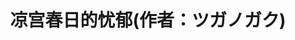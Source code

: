 ---
logo: images/official_comic/凉宫春日的忧郁作者ツガノガク.jpg
title: 凉宫春日的忧郁(作者：ツガノガク)
subTitle: 改编自原作小说的漫画，刊载于《少年ACE》，连载时间2005年11月号-2013年11月号，全20卷，出版社为角川书店

category: 官方漫画

hasResource: true
downloadList:
  - intro: 1卷jpg
    size: 48.3MB
    link: 
  - intro: 1卷pdf
    size: 33.6MB
    link:
  - intro: 1卷日版
    size: 46.8MB
    link: 
  - intro: 1卷epub
    size: 54.5MB
    link: 
  - intro: 1卷Lite版epub
    size: 15.6MB
    link: 
  - intro: 1卷mobi
    size: 54.8MB
    link: 
  - intro: 2卷jpg
    size: 44.9MB
    link: 
  - intro: 2卷pdf
    size: 33.1MB
    link:
  - intro: 2卷日版
    size: 37.6MB
    link: 
  - intro: 2卷epub
    size: 47.4MB
    link:
  - intro: 2卷Lite版epub
    size: 14.6MB
    link: 
  - intro: 2卷mobi
    size: 47.9MB
    link: 
  - intro: 3卷jpg
    size: 50.4MB
    link: 
  - intro: 3卷pdf
    size: 36.8MB
    link:
  - intro: 3卷日版
    size: 43.9MB
    link: 
  - intro: 3卷epub
    size: 52.7MB
    link: 
  - intro: 3卷Lite版epub
    size: 16.3MB
    link: 
  - intro: 3卷mobi
    size: 53.2MB
    link: 
  - intro: 4卷jpg
    size: 50.5MB
    link: 
  - intro: 4卷pdf
    size: 34.2MB
    link:
  - intro: 4卷日版
    size: 40.3MB
    link: 
  - intro: 4卷epub
    size: 56.8MB
    link:
  - intro: 4卷Lite版epub
    size: 15.7MB
    link: 
  - intro: 4卷mobi
    size: 57.5MB
    link: 
  - intro: 5卷jpg
    size: 41MB
    link: 
  - intro: 5卷pdf
    size: 38.6MB
    link:
  - intro: 5卷日版
    size: 38.5MB
    link: 
  - intro: 5卷epub
    size: 52.8MB
    link: 
  - intro: 5卷Lite版epub
    size: 16.8MB
    link: 
  - intro: 5卷mobi
    size: 53.9MB
    link: 
  - intro: 6卷jpg
    size: 41.1MB
    link: 
  - intro: 6卷pdf
    size: 39.7MB
    link:
  - intro: 6卷日版
    size: 46.8MB
    link: 
  - intro: 6卷epub
    size: 52.2MB
    link:
  - intro: 6卷Lite版epub
    size: 16.1MB
    link: 
  - intro: 6卷mobi
    size: 53.2MB
    link: 
  - intro: 7卷jpg
    size: 43.3MB
    link: 
  - intro: 7卷pdf
    size: 36.5MB
    link:
  - intro: 7卷日版
    size: 55.4MB
    link: 
  - intro: 7卷epub
    size: 52.8MB
    link: 
  - intro: 7卷Lite版epub
    size: 14.9MB
    link: 
  - intro: 7卷mobi
    size: 53.4MB
    link: 
  - intro: 8卷jpg
    size: 47.5MB
    link: 
  - intro: 8卷pdf
    size: 26.8MB
    link:
  - intro: 8卷日版
    size: 40.2MB
    link: 
  - intro: 8卷epub
    size: 42.9MB
    link:
  - intro: 8卷Lite版epub
    size: 12.6MB
    link: 
  - intro: 8卷mobi
    size: 37MB
    link: 
  - intro: 9卷jpg
    size: 44.6MB
    link: 
  - intro: 9卷pdf
    size: 27.3MB
    link:
  - intro: 9卷日版
    size: 46.4MB
    link: 
  - intro: 9卷epub
    size: 41.6MB
    link: 
  - intro: 9卷Lite版epub
    size: 12.5MB
    link: 
  - intro: 9卷mobi
    size: 36.6MB
    link: 
  - intro: 10卷jpg
    size: 48.2MB
    link: 
  - intro: 10卷pdf
    size: 29.3MB
    link:
  - intro: 10卷日版
    size: 52.8MB
    link: 
  - intro: 10卷epub
    size: 45.8MB
    link:
  - intro: 10卷Lite版epub
    size: 13.7MB
    link: 
  - intro: 10卷mobi
    size: 39.8MB
    link: 
  - intro: 11卷jpg
    size: 44.6MB
    link:
  - intro: 11卷pdf
    size: 27.7MB
    link: 
  - intro: 11卷日版
    size: 62.1MB
    link: 
  - intro: 11卷epub
    size: 43.3MB
    link: 
  - intro: 11卷Lite版epub
    size: 13.2MB
    link: 
  - intro: 11卷mobi
    size: 37.8MB
    link: 
  - intro: 12卷jpg
    size: 54.1MB
    link:
  - intro: 12卷pdf
    size: 30.5MB
    link: 
  - intro: 12卷日版
    size: 68.4MB
    link: 
  - intro: 12卷epub
    size: 53.5MB
    link:
  - intro: 12卷Lite版epub
    size: 14.3MB
    link: 
  - intro: 12卷mobi
    size: 44.1MB
    link: 
  - intro: 13卷jpg
    size: 57.7MB
    link:
  - intro: 13卷pdf
    size: 29.6MB
    link: 
  - intro: 13卷日版
    size: 74.8MB
    link: 
  - intro: 13卷epub
    size: 56.8MB
    link: 
  - intro: 13卷Lite版epub
    size: 13.2MB
    link: 
  - intro: 13卷mobi
    size: 44.7MB
    link: 
  - intro: 14卷jpg
    size: 58.9MB
    link:
  - intro: 14卷pdf
    size: 30.7MB
    link: 
  - intro: 14卷日版
    size: 69.8MB
    link: 
  - intro: 14卷epub
    size: 58.1MB
    link:
  - intro: 14卷Lite版epub
    size: 14.3MB
    link: 
  - intro: 14卷mobi
    size: 45.6MB
    link: 
  - intro: 15卷jpg
    size: 58MB
    link:
  - intro: 15卷pdf
    size: 31.9MB
    link: 
  - intro: 15卷日版
    size: 97.9MB
    link: 
  - intro: 15卷epub
    size: 55.8MB
    link: 
  - intro: 15卷Lite版epub
    size: 28.4MB
    link: 
  - intro: 15卷mobi
    size: 43.6MB
    link: 
  - intro: 16卷jpg
    size: 71.1MB
    link:
  - intro: 16卷pdf
    size: 29.9MB
    link: 
  - intro: 16卷日版
    size: 74.1MB
    link: 
  - intro: 16卷epub
    size: 61.6MB
    link: 
  - intro: 16卷mobi
    size: 46.4MB
    link:
  - intro: 17卷jpg
    size: 77.9MB
    link:
  - intro: 17卷pdf
    size: 30.1MB
    link: 
  - intro: 17卷日版
    size: 70.3MB
    link: 
  - intro: 17卷epub
    size: 68.1MB
    link: 
  - intro: 17卷mobi
    size: 50.4MB
    link:
  - intro: 18卷jpg
    size: 78.5MB
    link:
  - intro: 18卷pdf
    size: 30.5MB
    link: 
  - intro: 18卷日版
    size: 69.9MB
    link: 
  - intro: 18卷epub
    size: 70.5MB
    link: 
  - intro: 18卷mobi
    size: 51.8MB
    link:
  - intro: 19卷jpg
    size: 80.4MB
    link:
  - intro: 19卷pdf
    size: 32.2MB
    link: 
  - intro: 19卷日版
    size: 72.9MB
    link: 
  - intro: 19卷epub
    size: 72.1MB
    link: 
  - intro: 19卷mobi
    size: 52.3MB
    link:
  - intro: 20卷jpg
    size: 244.1MB
    link:
  - intro: 20卷pdf
    size: 27.7MB
    link: 
  - intro: 20卷日版
    size: 72.5MB
    link: 
  - intro: 20卷epub
    size: 51.1MB
    link: 
  - intro: 20卷mobi
    size: 37.3MB
    link:
  - intro: 云盘 提取码:cfj9
    size: 
    link: https://pan.baidu.com/s/1m9PLZUEb0e4FvP7oe7gtug

downloadContent: |
  みずのまこと版漫画被腰斩后，由ツガノガク负责作画重新连载。小说停更，漫画追上进度后完结，全20卷。相较原作小说，漫画新增了部分原创情节/短篇。<br>
  PS：<br>
  Lite版：相较于原版，文件较小。<br>
---